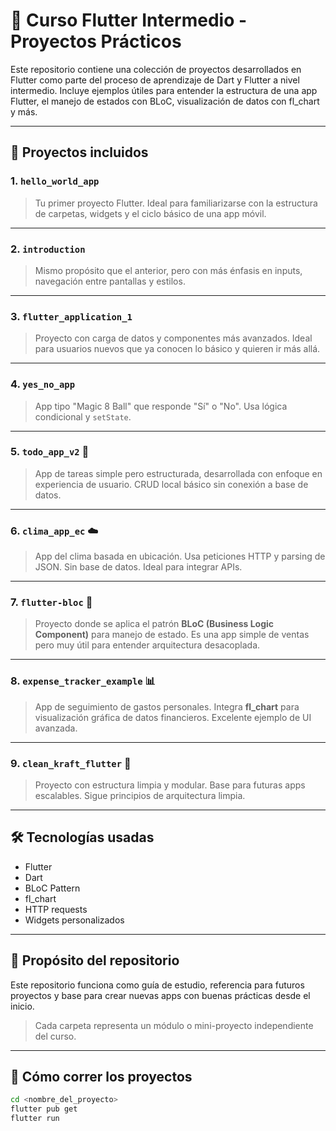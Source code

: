 # 🚀 Curso Flutter Intermedio - Proyectos Prácticos

Este repositorio contiene una colección de proyectos desarrollados en Flutter como parte del proceso de aprendizaje de Dart y Flutter a nivel intermedio. Incluye ejemplos útiles para entender la estructura de una app Flutter, el manejo de estados con BLoC, visualización de datos con fl_chart y más.

---

## 📁 Proyectos incluidos

### 1. `hello_world_app`
> Tu primer proyecto Flutter. Ideal para familiarizarse con la estructura de carpetas, widgets y el ciclo básico de una app móvil.

---

### 2. `introduction`
> Mismo propósito que el anterior, pero con más énfasis en inputs, navegación entre pantallas y estilos.

---

### 3. `flutter_application_1`
> Proyecto con carga de datos y componentes más avanzados. Ideal para usuarios nuevos que ya conocen lo básico y quieren ir más allá.

---

### 4. `yes_no_app`
> App tipo "Magic 8 Ball" que responde "Sí" o "No". Usa lógica condicional y `setState`.

---

### 5. `todo_app_v2` 📝
> App de tareas simple pero estructurada, desarrollada con enfoque en experiencia de usuario. CRUD local básico sin conexión a base de datos.

---

### 6. `clima_app_ec` ☁️
> App del clima basada en ubicación. Usa peticiones HTTP y parsing de JSON. Sin base de datos. Ideal para integrar APIs.

---

### 7. `flutter-bloc` 🧠
> Proyecto donde se aplica el patrón **BLoC (Business Logic Component)** para manejo de estado. Es una app simple de ventas pero muy útil para entender arquitectura desacoplada.

---

### 8. `expense_tracker_example` 📊
> App de seguimiento de gastos personales. Integra **fl_chart** para visualización gráfica de datos financieros. Excelente ejemplo de UI avanzada.

---

### 9. `clean_kraft_flutter` 🧼
> Proyecto con estructura limpia y modular. Base para futuras apps escalables. Sigue principios de arquitectura limpia.

---

## 🛠️ Tecnologías usadas

- Flutter
- Dart
- BLoC Pattern
- fl_chart
- HTTP requests
- Widgets personalizados

---

## 🎯 Propósito del repositorio

Este repositorio funciona como guía de estudio, referencia para futuros proyectos y base para crear nuevas apps con buenas prácticas desde el inicio.

> Cada carpeta representa un módulo o mini-proyecto independiente del curso.

---

## 📜 Cómo correr los proyectos

```bash
cd <nombre_del_proyecto>
flutter pub get
flutter run
